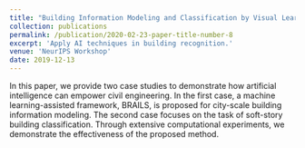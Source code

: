 ```yaml
---
title: "Building Information Modeling and Classification by Visual Learning At A City Scale"
collection: publications
permalink: /publication/2020-02-23-paper-title-number-8
excerpt: 'Apply AI techniques in building recognition.'
venue: 'NeurIPS Workshop'
date: 2019-12-13
---
```


In this paper, we provide two case studies to demonstrate how artificial intelligence can empower civil engineering. In the first case, a machine learning-assisted framework, BRAILS, is proposed for city-scale building information modeling. The second case focuses on the task of soft-story building classification. Through extensive computational experiments, we demonstrate the effectiveness of the proposed method.